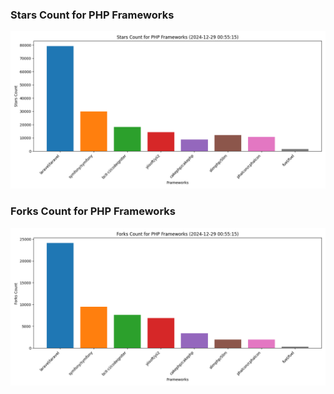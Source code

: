### Stars Count for PHP Frameworks

![Stars Chart](./archive/charts/20241229005515_stars_count.png)

### Forks Count for PHP Frameworks

![Forks Chart](./archive/charts/20241229005515_forks_count.png)

